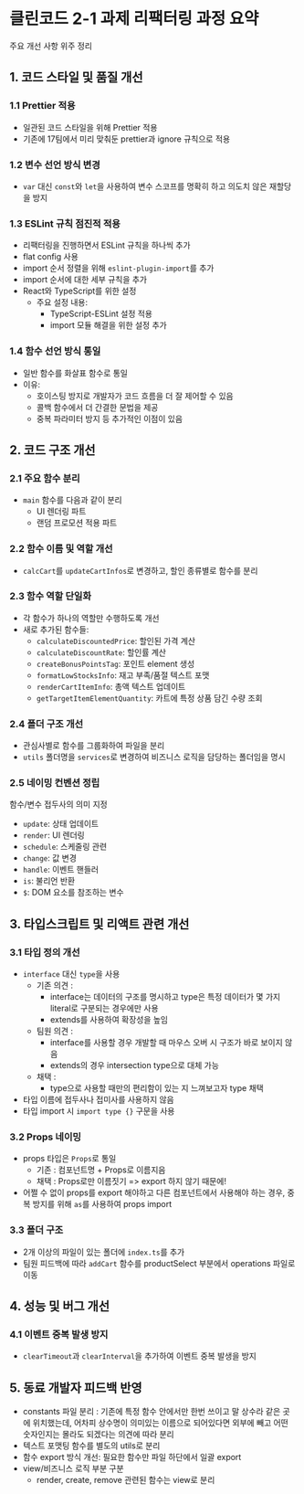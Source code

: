 # 클린코드 2-1 과제 리팩터링 과정 요약

주요 개선 사항 위주 정리

## 1. 코드 스타일 및 품질 개선

### 1.1 Prettier 적용
- 일관된 코드 스타일을 위해 Prettier 적용
- 기존에 17팀에서 미리 맞춰둔 prettier과 ignore 규칙으로 적용

### 1.2 변수 선언 방식 변경
- `var` 대신 `const`와 `let`을 사용하여 변수 스코프를 명확히 하고 의도치 않은 재할당을 방지

### 1.3 ESLint 규칙 점진적 적용
- 리팩터링을 진행하면서 ESLint 규칙을 하나씩 추가
- flat config 사용
- import 순서 정렬을 위해 `eslint-plugin-import`를 추가
- import 순서에 대한 세부 규칙을 추가
- React와 TypeScript를 위한 설정    
  - 주요 설정 내용:
    - TypeScript-ESLint 설정 적용
    - import 모듈 해결을 위한 설정 추가

### 1.4 함수 선언 방식 통일
- 일반 함수를 화살표 함수로 통일
- 이유:
  - 호이스팅 방지로 개발자가 코드 흐름을 더 잘 제어할 수 있음
  - 콜백 함수에서 더 간결한 문법을 제공
  - 중복 파라미터 방지 등 추가적인 이점이 있음

## 2. 코드 구조 개선

### 2.1 주요 함수 분리
- `main` 함수를 다음과 같이 분리
  - UI 렌더링 파트
  - 랜덤 프로모션 적용 파트

### 2.2 함수 이름 및 역할 개선
- `calcCart`를 `updateCartInfos`로 변경하고, 할인 종류별로 함수를 분리

### 2.3 함수 역할 단일화
- 각 함수가 하나의 역할만 수행하도록 개선
- 새로 추가된 함수들:
  - `calculateDiscountedPrice`: 할인된 가격 계산
  - `calculateDiscountRate`: 할인률 계산
  - `createBonusPointsTag`: 포인트 element 생성
  - `formatLowStocksInfo`: 재고 부족/품절 텍스트 포맷
  - `renderCartItemInfo`: 총액 텍스트 업데이트
  - `getTargetItemElementQuantity`: 카트에 특정 상품 담긴 수량 조회

### 2.4 폴더 구조 개선
- 관심사별로 함수를 그룹화하여 파일을 분리
- `utils` 폴더명을 `services`로 변경하여 비즈니스 로직을 담당하는 폴더임을 명시

### 2.5 네이밍 컨벤션 정립
함수/변수 접두사의 의미 지정
- `update`: 상태 업데이트
- `render`: UI 렌더링
- `schedule`: 스케줄링 관련
- `change`: 값 변경
- `handle`: 이벤트 핸들러
- `is`: 불리언 반환
- `$`: DOM 요소를 참조하는 변수

## 3. 타입스크립트 및 리액트 관련 개선

### 3.1 타입 정의 개선
- `interface` 대신 `type`을 사용
  - 기존 의견 :
    - interface는 데이터의 구조를 명시하고 type은 특정 데이터가 몇 가지 literal로 구분되는 경우에만 사용
    - extends를 사용하여 확장성을 높임
  - 팀원 의견 :
    - interface를 사용할 경우 개발할 때 마우스 오버 시 구조가 바로 보이지 않음
    - extends의 경우 intersection type으로 대체 가능
  - 채택 :
    - type으로 사용할 때만의 편리함이 있는 지 느껴보고자 type 채택
- 타입 이름에 접두사나 접미사를 사용하지 않음
- 타입 import 시 `import type {}` 구문을 사용

### 3.2 Props 네이밍
- props 타입은 `Props`로 통일
  - 기존 : 컴포넌트명 + Props로 이름지음
  - 채택 : Props로만 이름짓기 => export 하지 않기 때문에!
- 어쩔 수 없이 props를 export 해야하고 다른 컴포넌트에서 사용해야 하는 경우, 중복 방지를 위해 `as`를 사용하여 props import

### 3.3 폴더 구조
- 2개 이상의 파일이 있는 폴더에 `index.ts`를 추가
- 팀원 피드백에 따라 `addCart` 함수를 productSelect 부분에서 operations 파일로 이동

## 4. 성능 및 버그 개선

### 4.1 이벤트 중복 발생 방지
- `clearTimeout`과 `clearInterval`을 추가하여 이벤트 중복 발생을 방지

## 5. 동료 개발자 피드백 반영

- constants 파일 분리 : 기존에 특정 함수 안에서만 한번 쓰이고 말 상수라 같은 곳에 위치했는데, 어차피 상수명이 의미있는 이름으로 되어있다면 외부에 빼고 어떤 숫자인지는 몰라도 되겠다는 의견에 따라 분리
- 텍스트 포맷팅 함수를 별도의 utils로 분리
- 함수 export 방식 개선: 필요한 함수만 파일 하단에서 일괄 export
- view/비즈니스 로직 부분 구분
  - render, create, remove 관련된 함수는 view로 분리